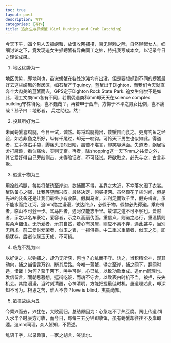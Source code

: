 ```yaml
---
toc: true
layout: post
description: 写作
categories: [写作]
title: 追女生与抓螃蟹（Girl Hunting and Crab Catching）
---
```


今天下午，四个男人去抓螃蟹，放饵收网捕捞，百无聊赖之际，自然聊起女人，细细讨论之下，竟发现追女生抓螃蟹有异曲同工之妙，特托我写成本文，以记录今日之理论成果。

1. 地区优势为一

 地区优势，即地利也，虽说螃蟹在各处沙滩均有出没，但是要想抓到不同的螃蟹最好去这些螃蟹的聚居区，如石蟹产于quincy，蓝蟹出于Dighton，而我们今天就直奔个大肉美的蓝蟹而去，GPS定于Dighton Rock State Park. 追女生何尝不是如此，理工文商mm各有不同，若期偶遇商科mm却天天在science complex building守株待兔，岂不蠢哉？，再若申于西岸，方悔于不平之男女比例，岂不痛哉？孙子曰：地形者， 兵之助也。然！

 

2. 投其所好为二

 未闻螃蟹喜鸡腿，今日一试，诚然。每将鸡腿抛出，数蟹围而食之。更有钓鱼之经验，如若非鱼之所好，纵有千尾过，却无一咬钩。可怜天下男生也似如此。得道者，左手包右手袋，脚痛头顶烈日晒，虽苦不堪言，却笑容满面。失道者，蜗居宿舍打魔兽，看似痛快，实则无奈。再者，除shopping这一天下mm之共爱之外，其它爱好得自己旁敲侧击，未得验证者，不可轻试。将欲取之，必先与之，古言非欺。

 

3. 假道于物为三

 用拴线鸡腿，每每将蟹诱至岸边，欲捕而不得，甚靠之太近，不幸落水湿了衣裳。蟹防备心之强，让我等望而兴叹。最终决定，购买捞网。虽然颇花了些时间，但是先进的装备还是让我们最终小有收获。假舆马者，非利足而致千里，假舟楫者，虽不能水而绝江河。追mm路之漫漫，欲达终点，必假于物。假物必先得道。乘舟楫者，临山不可登一步。驾马匹者，遇河仅能志千里。故谓之道不可不察也。爱财者，示之以名车豪宅，爱容者，示之以高丽伪面。重信义，则诺之必行，重温情则每柔声细语。无所爱者，示其自然，若心有灵犀，则应不离不弃，遇此甚幸，当别无所求。前二爱财爱荣者，似玉之表，一损俱损。中二重义重情者，似玉之质，即损犹存。后者似璞玉天成，不可损。

4. 临危不乱为四

 以好诱之，以物捕之，却仍无所获，何也？心乱而不守。诱之，当积精全神，观其动向，捕之当雷霆万钧，断其后路。今唯一蓝蟹，诱之至岸，捕之网下，翻网时遁，惜哉！为何？获于网下，唾手可得，心已乱，以致功败垂成。追mm同理也。发信留言，而朝思暮想，逛街吃饭，而魂不守舍，以致表白时机不当，被拒，丧失机会。其路漫漫，当时刻清醒，心神清明，方能把握最佳时机。虽道理若此，却深知不可为。相思之苦，谁人不尝？love is blind，夷蛮尚知。

5. 欲擒故纵为五

 今乘兴而去，兴犹在，大败而归。总结原因为：心急吃不了热豆腐。网上传道:饵入水半个时辰方可收，而今日，每每三五分钟即收饵，虽有螃蟹却往往不及岸即遁。追mm同理，众人皆知，不赘述。

 

乱语千字，以录趣事，一家之胡言，笑谈尔。